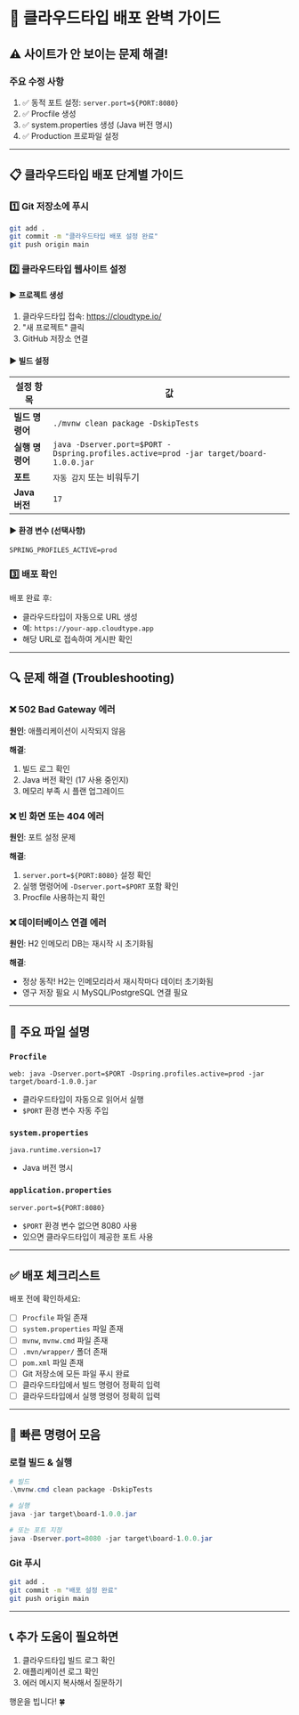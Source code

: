 # 🚀 클라우드타입 배포 완벽 가이드

## ⚠️ 사이트가 안 보이는 문제 해결!

### 주요 수정 사항
1. ✅ 동적 포트 설정: `server.port=${PORT:8080}`
2. ✅ Procfile 생성
3. ✅ system.properties 생성 (Java 버전 명시)
4. ✅ Production 프로파일 설정

---

## 📋 클라우드타입 배포 단계별 가이드

### 1️⃣ Git 저장소에 푸시

```bash
git add .
git commit -m "클라우드타입 배포 설정 완료"
git push origin main
```

### 2️⃣ 클라우드타입 웹사이트 설정

#### ▶️ 프로젝트 생성
1. 클라우드타입 접속: https://cloudtype.io/
2. "새 프로젝트" 클릭
3. GitHub 저장소 연결

#### ▶️ 빌드 설정

| 설정 항목 | 값 |
|---------|-----|
| **빌드 명령어** | `./mvnw clean package -DskipTests` |
| **실행 명령어** | `java -Dserver.port=$PORT -Dspring.profiles.active=prod -jar target/board-1.0.0.jar` |
| **포트** | `자동 감지` 또는 비워두기 |
| **Java 버전** | `17` |

#### ▶️ 환경 변수 (선택사항)

```
SPRING_PROFILES_ACTIVE=prod
```

### 3️⃣ 배포 확인

배포 완료 후:
- 클라우드타입이 자동으로 URL 생성
- 예: `https://your-app.cloudtype.app`
- 해당 URL로 접속하여 게시판 확인

---

## 🔍 문제 해결 (Troubleshooting)

### ❌ 502 Bad Gateway 에러
**원인**: 애플리케이션이 시작되지 않음

**해결**:
1. 빌드 로그 확인
2. Java 버전 확인 (17 사용 중인지)
3. 메모리 부족 시 플랜 업그레이드

### ❌ 빈 화면 또는 404 에러
**원인**: 포트 설정 문제

**해결**:
1. `server.port=${PORT:8080}` 설정 확인
2. 실행 명령어에 `-Dserver.port=$PORT` 포함 확인
3. Procfile 사용하는지 확인

### ❌ 데이터베이스 연결 에러
**원인**: H2 인메모리 DB는 재시작 시 초기화됨

**해결**:
- 정상 동작! H2는 인메모리라서 재시작마다 데이터 초기화됨
- 영구 저장 필요 시 MySQL/PostgreSQL 연결 필요

---

## 📁 주요 파일 설명

### `Procfile`
```
web: java -Dserver.port=$PORT -Dspring.profiles.active=prod -jar target/board-1.0.0.jar
```
- 클라우드타입이 자동으로 읽어서 실행
- `$PORT` 환경 변수 자동 주입

### `system.properties`
```
java.runtime.version=17
```
- Java 버전 명시

### `application.properties`
```properties
server.port=${PORT:8080}
```
- `$PORT` 환경 변수 없으면 8080 사용
- 있으면 클라우드타입이 제공한 포트 사용

---

## ✅ 배포 체크리스트

배포 전에 확인하세요:

- [ ] `Procfile` 파일 존재
- [ ] `system.properties` 파일 존재
- [ ] `mvnw`, `mvnw.cmd` 파일 존재
- [ ] `.mvn/wrapper/` 폴더 존재
- [ ] `pom.xml` 파일 존재
- [ ] Git 저장소에 모든 파일 푸시 완료
- [ ] 클라우드타입에서 빌드 명령어 정확히 입력
- [ ] 클라우드타입에서 실행 명령어 정확히 입력

---

## 🎯 빠른 명령어 모음

### 로컬 빌드 & 실행
```powershell
# 빌드
.\mvnw.cmd clean package -DskipTests

# 실행
java -jar target\board-1.0.0.jar

# 또는 포트 지정
java -Dserver.port=8080 -jar target\board-1.0.0.jar
```

### Git 푸시
```bash
git add .
git commit -m "배포 설정 완료"
git push origin main
```

---

## 📞 추가 도움이 필요하면

1. 클라우드타입 빌드 로그 확인
2. 애플리케이션 로그 확인
3. 에러 메시지 복사해서 질문하기

행운을 빕니다! 🍀
